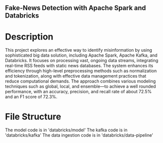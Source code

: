 
## Fake-News Detection with Apache Spark and Databricks

# Description
This project explores an effective way to identify misinformation by using sophisticated big data solution, including Apache Spark, Apache Kafka, and Databricks. It focuses on processing vast, ongoing data streams, integrating real-time RSS feeds with static news databases. The system enhances its efficiency through high-level preprocessing methods such as normalization and tokenization, along with effective data management practices that reduce computational demands. The approach combines various modeling techniques such as global, local, and ensemble—to achieve a well rounded performance, with an accuracy, precision, and recall rate of about 72.5% and an F1 score of 72.3%.

# File Structure
The model code is in 'databricks/model'
The kafka code is in 'databricks/kafka'
The data ingestion code is in 'databricks/data-pipeline'
